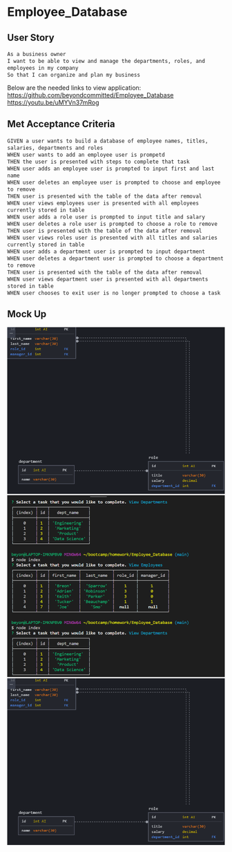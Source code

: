 # Employee_Database

## User Story
```
As a business owner
I want to be able to view and manage the departments, roles, and employees in my company
So that I can organize and plan my business
```
Below are the needed links to view application:<br>
https://github.com/beyondcommitted/Employee_Database <br>
https://youtu.be/uMYVn37mRog<br>


## Met Acceptance Criteria
```
GIVEN a user wants to build a database of employee names, titles, salaries, departments and roles
WHEN user wants to add an employee user is prompetd
THEN the user is presented with steps to complete that task
WHEN user adds an employee user is prompted to input first and last name
WHEN user deletes an employee user is prompted to choose and employee to remove
THEN user is presented with the table of the data after removal
WHEN user views employees user is presented with all employees currently stored in table
WHEN user adds a role user is prompted to input title and salary
WHEN user deletes a role user is prompted to choose a role to remove
THEN user is presented with the table of the data after removal
WHEN user views roles user is presented with all titles and salaries currently stored in table
WHEN user adds a department user is prompted to input department
WHEN user deletes a department user is prompted to choose a department to remove
THEN user is presented with the table of the data after removal
WHEN user views department user is presented with all departments stored in table
WHEN user chooses to exit user is no longer prompted to choose a task
```

## Mock Up

![Employee Database](db\assets\images\tableIllustrations.png)
![Employee Database](db\assets\images\tableData.png)
![Employee Database](db\assets\images\tableIllustrations.png)
